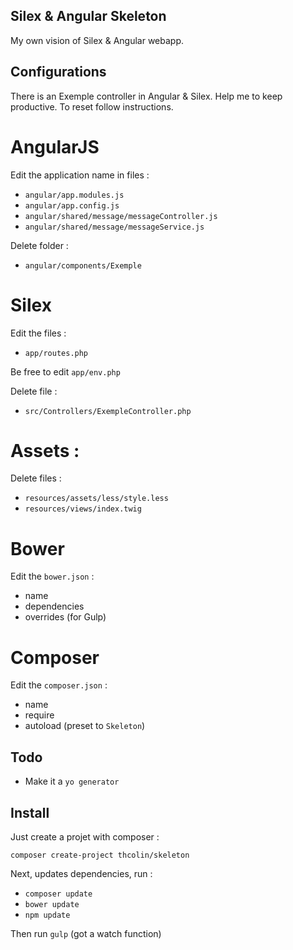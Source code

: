 ## Silex & Angular Skeleton

My own vision of Silex & Angular webapp.

## Configurations

There is an Exemple controller in Angular & Silex. Help me to keep productive. To reset follow instructions.

# AngularJS

Edit the application name in files :
* `angular/app.modules.js`
* `angular/app.config.js`
* `angular/shared/message/messageController.js`
* `angular/shared/message/messageService.js`

Delete folder :
* `angular/components/Exemple`

# Silex

Edit the files :
* `app/routes.php`

Be free to edit `app/env.php`

Delete file :
* `src/Controllers/ExempleController.php`

# Assets :

Delete files :
* `resources/assets/less/style.less`
* `resources/views/index.twig`

# Bower

Edit the `bower.json` :
* name
* dependencies
* overrides (for Gulp)

# Composer

Edit the `composer.json` :
* name
* require
* autoload (preset to `Skeleton`)

## Todo

* Make it a `yo generator`

## Install

Just create a projet with composer :

`composer create-project thcolin/skeleton`

Next, updates dependencies, run :
* `composer update`
* `bower update`
* `npm update`

Then run `gulp` (got a watch function)